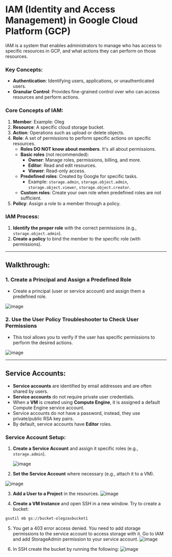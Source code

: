 # IAM (Identity and Access Management) in Google Cloud Platform (GCP)

IAM is a system that enables administrators to manage who has access to specific resources in GCP, and what actions they can perform on those resources.

### Key Concepts:
- **Authentication**: Identifying users, applications, or unauthenticated users.
- **Granular Control**: Provides fine-grained control over who can access resources and perform actions.

### Core Concepts of IAM:
1. **Member**: Example: Oleg
2. **Resource**: A specific cloud storage bucket.
3. **Action**: Operations such as upload or delete objects.
4. **Role**: A set of permissions to perform specific actions on specific resources.
   - **Roles DO NOT know about members**. It's all about permissions.
   - **Basic roles** (not recommended):
     - **Owner**: Manage roles, permissions, billing, and more.
     - **Editor**: Read and edit resources.
     - **Viewer**: Read-only access.
   - **Predefined roles**: Created by Google for specific tasks.
     - Example: `storage.admin`, `storage.object.admin`, `storage.object.viewer`, `storage.object.creator`.
   - **Custom roles**: Create your own role when predefined roles are not sufficient.
5. **Policy**: Assign a role to a member through a policy.

### IAM Process:
1. **Identify the proper role** with the correct permissions (e.g., `storage.object.admin`).
2. **Create a policy** to bind the member to the specific role (with permissions).

---

## Walkthrough:

### 1. Create a Principal and Assign a Predefined Role
   - Create a principal (user or service account) and assign them a predefined role.
     
![image](https://github.com/user-attachments/assets/26550be1-a6df-4019-acb7-3a40a9cc690f)

### 2. Use the **User Policy Troubleshooter** to Check User Permissions
   - This tool allows you to verify if the user has specific permissions to perform the desired actions.
     
![image](https://github.com/user-attachments/assets/f1dc8e8b-6397-45d4-8b05-fb8a3461364b)

---

## Service Accounts:

- **Service accounts** are identified by email addresses and are often shared by users.
- **Service accounts** do not require private user credentials.
- When a **VM** is created using **Compute Engine**, it is assigned a default Compute Engine service account.
- Service accounts do not have a password, instead, they use private/public RSA key pairs.
- By default, service accounts have **Editor** roles.

### Service Account Setup:
1. **Create a Service Account** and assign it specific roles (e.g., `storage.admin`).
   
   ![image](https://github.com/user-attachments/assets/0ba9dd0a-73ce-4711-a203-138369b1eb11)

2.  **Set the Service Account** where necessary (e.g., attach it to a VM).
   
   ![image](https://github.com/user-attachments/assets/d418b744-64e4-41dc-b364-ba74605848ae)

3. **Add a User to a Project** in the resources.
   ![image](https://github.com/user-attachments/assets/6690794a-f39d-4c13-92f6-063cbe2c448f)

4. **Create a VM Instance** and open SSH in a new window. Try to create a bucket:
```bash
gsutil mb gs://bucket-olegzasbucket1
```
5.	You get a 403 error access denied. You need to add storage permissions to the service account to access storage with it. Go to IAM and add StorageAdmin permission to your service account. 
 ![image](https://github.com/user-attachments/assets/8ad06182-6cce-4f90-81aa-93e39235c1bc)

6.	In SSH create the bucket by running the following:
![image](https://github.com/user-attachments/assets/e766944e-f98f-4387-ae78-0925da927df4)
